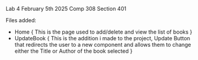 Lab 4 February 5th 2025 
Comp 308 Section 401

Files added: 
  - Home { This is the page used to add/delete and view the list of books }
  - UpdateBook { This is the addition i made to the project, Update Button that redirects the user to a new component and allows them to change either the Title or Author of the book selected }
